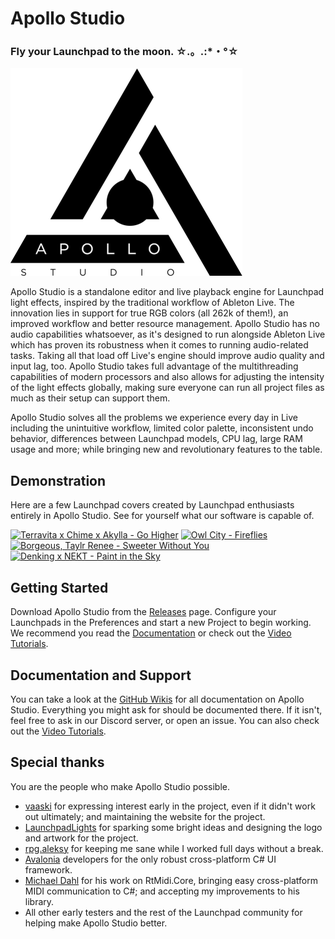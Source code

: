 # Apollo Studio

### Fly your Launchpad to the moon. ☆.。.:*・°☆

![Logo](Assets/readme.png)

Apollo Studio is a standalone editor and live playback engine for Launchpad light effects, inspired by the traditional workflow of Ableton Live. The innovation lies in support for true RGB colors (all 262k of them!), an improved workflow and better resource management. Apollo Studio has no audio capabilities whatsoever, as it's designed to run alongside Ableton Live which has proven its robustness when it comes to running audio-related tasks. Taking all that load off Live's engine should improve audio quality and input lag, too. Apollo Studio takes full advantage of the multithreading capabilities of modern processors and also allows for adjusting the intensity of the light effects globally, making sure everyone can run all project files as much as their setup can support them.

Apollo Studio solves all the problems we experience every day in Live including the unintuitive workflow, limited color palette, inconsistent undo behavior, differences between Launchpad models, CPU lag, large RAM usage and more; while bringing new and revolutionary features to the table.

## Demonstration

Here are a few Launchpad covers created by Launchpad enthusiasts entirely in Apollo Studio. See for yourself what our software is capable of.

[![Terravita x Chime x Akylla - Go Higher](http://img.youtube.com/vi/a-MwTVH-wX8/mqdefault.jpg)](https://www.youtube.com/watch?v=a-MwTVH-wX8 "Terravita x Chime x Akylla - Go Higher")
[![Owl City - Fireflies](http://img.youtube.com/vi/DDJ0JPgd8fw/mqdefault.jpg)](http://www.youtube.com/watch?v=DDJ0JPgd8fw "Owl City - Fireflies")
[![Borgeous, Taylr Renee - Sweeter Without You](http://img.youtube.com/vi/yA-bFsYRG4I/mqdefault.jpg)](http://www.youtube.com/watch?v=yA-bFsYRG4I "Borgeous, Taylr Renee - Sweeter Without You")
[![Denking x NEKT - Paint in the Sky](http://img.youtube.com/vi/XdBOQ_Z8oaU/mqdefault.jpg)](http://www.youtube.com/watch?v=XdBOQ_Z8oaU "Denking x NEKT - Paint in the Sky")

## Getting Started

Download Apollo Studio from the [Releases](https://github.com/mat1jaczyyy/apollo-studio/releases) page. Configure your Launchpads in the Preferences and start a new Project to begin working. We recommend you read the [Documentation](https://github.com/mat1jaczyyy/apollo-studio/wiki) or check out the [Video Tutorials](https://www.youtube.com/playlist?list=PLKC4R3X00beY0aB_f_ZIa3shqJX7do4mH).

## Documentation and Support

You can take a look at the [GitHub Wikis](https://github.com/mat1jaczyyy/apollo-studio/wiki) for all documentation on Apollo Studio. Everything you might ask for should be documented there. If it isn't, feel free to ask in our Discord server, or open an issue. You can also check out the [Video Tutorials](https://www.youtube.com/playlist?list=PLKC4R3X00beY0aB_f_ZIa3shqJX7do4mH).

## Special thanks

You are the people who make Apollo Studio possible.

* [vaaski](https://vaa.ski/) for expressing interest early in the project, even if it didn't work out ultimately; and maintaining the website for the project.
* [LaunchpadLights](http://www.launchpadlights.com/) for sparking some bright ideas and designing the logo and artwork for the project.
* [rpg.aleksy](https://www.youtube.com/channel/UC209YLY-uQPy4U2Gu6sqaVw) for keeping me sane while I worked full days without a break.
* [Avalonia](https://github.com/avaloniaui/) developers for the only robust cross-platform C# UI framework.
* [Michael Dahl](https://github.com/micdah/) for his work on RtMidi.Core, bringing easy cross-platform MIDI communication to C#; and accepting my improvements to his library.
* All other early testers and the rest of the Launchpad community for helping make Apollo Studio better.

